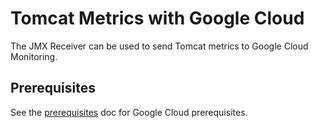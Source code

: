 # Tomcat Metrics with Google Cloud

The JMX Receiver can be used to send Tomcat metrics to Google Cloud Monitoring.

## Prerequisites

See the [prerequisites](../prerequisites.md) doc for Google Cloud prerequisites.

